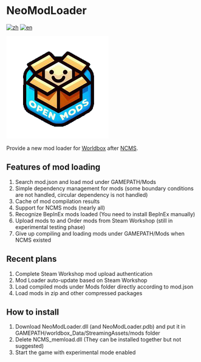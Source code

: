 ﻿# NeoModLoader

[![zh](https://img.shields.io/badge/zh-简体中文-red.svg)](README.md)
[![en](https://img.shields.io/badge/en-English-green.svg)](README.en.md)

![Icon](resources/logo.png)

Provide a new mod loader for [Worldbox](http://www.superworldbox.com/) after [NCMS](https://denq04.github.io/ncms/).

## Features of mod loading

1. Search mod.json and load mod under GAMEPATH/Mods
2. Simple dependency management for mods (some boundary conditions are not handled, circular dependency is not handled)
3. Cache of mod compilation results
4. Support for NCMS mods (nearly all)
5. Recognize BepInEx mods loaded (You need to install BepInEx manually)
6. Upload mods to and Order mods from Steam Workshop (still in experimental testing phase)
7. Give up compiling and loading mods under GAMEPATH/Mods when NCMS existed

## Recent plans

1. Complete Steam Workshop mod upload authentication
2. Mod Loader auto-update based on Steam Workshop
3. Load compiled mods under Mods folder directly according to mod.json
4. Load mods in zip and other compressed packages

## How to install

1. Download NeoModLoader.dll (and NeoModLoader.pdb) and put it in GAMEPATH/worldbox_Data/StreamingAssets/mods folder
2. Delete NCMS_memload.dll (They can be installed together but not suggested)
3. Start the game with experimental mode enabled
